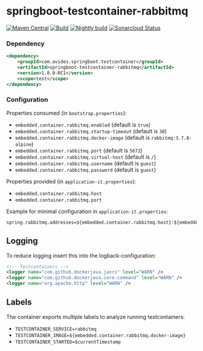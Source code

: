 # springboot-testcontainer-rabbitmq

[![Maven Central](https://img.shields.io/maven-metadata/v/http/central.maven.org/maven2/com/avides/springboot/testcontainer/springboot-testcontainer-rabbitmq/maven-metadata.xml.svg)](https://search.maven.org/#search%7Cgav%7C1%7Cg%3A%22com.avides.springboot.testcontainer%22%20AND%20a%3A%22springboot-testcontainer-rabbitmq%22)
[![Build](https://github.com/springboot-testcontainer/springboot-testcontainer-rabbitmq/workflows/release/badge.svg)](https://github.com/springboot-testcontainer/springboot-testcontainer-rabbitmq/actions)
[![Nightly build](https://github.com/springboot-testcontainer/springboot-testcontainer-rabbitmq/workflows/nightly/badge.svg)](https://github.com/springboot-testcontainer/springboot-testcontainer-rabbitmq/actions)
[![Sonarcloud Status](https://sonarcloud.io/api/project_badges/measure?project=springboot-testcontainer_springboot-testcontainer-rabbitmq&metric=alert_status)](https://sonarcloud.io/dashboard?id=springboot-testcontainer_springboot-testcontainer-rabbitmq)

### Dependency
```xml
<dependency>
	<groupId>com.avides.springboot.testcontainer</groupId>
	<artifactId>springboot-testcontainer-rabbitmq</artifactId>
	<version>1.0.0-RC1</version>
	<scope>test</scope>
</dependency>
```

### Configuration
Properties consumed (in `bootstrap.properties`):
- `embedded.container.rabbitmq.enabled` (default is `true`)
- `embedded.container.rabbitmq.startup-timeout` (default is `30`)
- `embedded.container.rabbitmq.docker-image` (default is `rabbitmq:3.7.8-alpine`)
- `embedded.container.rabbitmq.port` (default is `5672`)
- `embedded.container.rabbitmq.virtual-host` (default is `/`)
- `embedded.container.rabbitmq.username` (default is `guest`)
- `embedded.container.rabbitmq.password` (default is `guest`)

Properties provided (in `application-it.properties`):
- `embedded.container.rabbitmq.host`
- `embedded.container.rabbitmq.port`

Example for minimal configuration in `application-it.properties`:
```
spring.rabbitmq.addresses=${embedded.container.rabbitmq.host}:${embedded.container.rabbitmq.port}
```

## Logging
To reduce logging insert this into the logback-configuration:
```xml
<!-- Testcontainers -->
<logger name="com.github.dockerjava.jaxrs" level="WARN" />
<logger name="com.github.dockerjava.core.command" level="WARN" />
<logger name="org.apache.http" level="WARN" />
```

## Labels
The container exports multiple labels to analyze running testcontainers:
- `TESTCONTAINER_SERVICE=rabbitmq`
- `TESTCONTAINER_IMAGE=${embedded.container.rabbitmq.docker-image}`
- `TESTCONTAINER_STARTED=$currentTimestamp`
